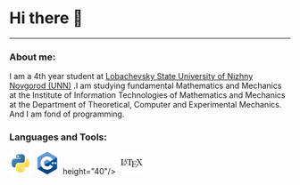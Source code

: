 # Hi there 👋
******
### About me:
I am a 4th year student at [Lobachevsky State University of Nizhny Novgorod (UNN)](http://eng.unn.ru/about/unn-at-a-glance) .I am studying fundamental Mathematics and Mechanics at the Institute of Information Technologies of Mathematics and Mechanics at the Department of Theoretical, Computer and Experimental Mechanics. And I am fond of programming.

###  Languages and Tools:
<div>
  <img src="https://raw.githubusercontent.com/devicons/devicon/6910f0503efdd315c8f9b858234310c06e04d9c0/icons/python/python-original.svg" title="Python" alt="Python" width="40" height="40"/>&nbsp;
  <img src="https://raw.githubusercontent.com/devicons/devicon/6910f0503efdd315c8f9b858234310c06e04d9c0/icons/cplusplus/cplusplus-original.svg" title="C++" alt="C++" width="40" height="40"/>&nbsp;
  height="40"/>&nbsp;
  <img src="https://raw.githubusercontent.com/devicons/devicon/6910f0503efdd315c8f9b858234310c06e04d9c0/icons/latex/latex-original.svg" title="Latex" alt="Latex" width="40" height="40"/>&nbsp;
  
</div>
